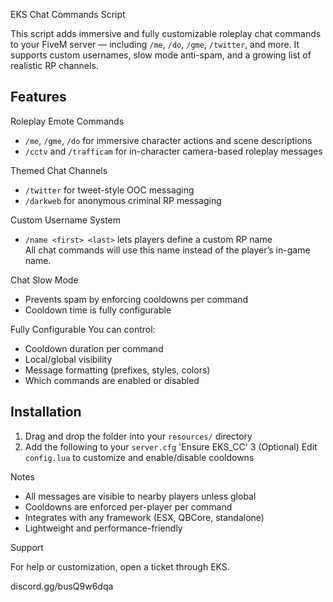EKS Chat Commands Script

This script adds immersive and fully customizable roleplay chat commands to your FiveM server — including `/me`, `/do`, `/gme`, `/twitter`, and more. It supports custom usernames, slow mode anti-spam, and a growing list of realistic RP channels.


## Features

Roleplay Emote Commands
- `/me`, `/gme`, `/do` for immersive character actions and scene descriptions  
- `/cctv` and `/trafficam` for in-character camera-based roleplay messages

Themed Chat Channels
- `/twitter` for tweet-style OOC messaging  
- `/darkweb` for anonymous criminal RP messaging

Custom Username System
- `/name <first> <last>` lets players define a custom RP name  
All chat commands will use this name instead of the player’s in-game name.

 Chat Slow Mode
- Prevents spam by enforcing cooldowns per command  
- Cooldown time is fully configurable

Fully Configurable
You can control:
- Cooldown duration per command  
- Local/global visibility  
- Message formatting (prefixes, styles, colors)  
- Which commands are enabled or disabled



## Installation

1. Drag and drop the folder into your `resources/` directory  
2. Add the following to your `server.cfg` 'Ensure EKS_CC'
3 (Optional) Edit `config.lua` to customize and enable/disable cooldowns


Notes

- All messages are visible to nearby players unless global  
- Cooldowns are enforced per-player per command  
- Integrates with any framework (ESX, QBCore, standalone)  
- Lightweight and performance-friendly


Support

For help or customization, open a ticket through EKS.

discord.gg/busQ9w6dqa



